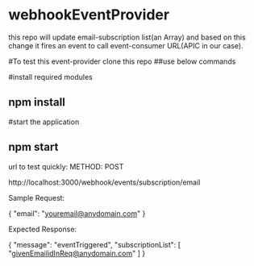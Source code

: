 # webhookEventProvider
this repo will update email-subscription list(an Array) and based on this change it fires an event to call event-consumer URL(APIC in our case).

#To test this event-provider
clone this repo
##use below commands

#install required modules
## npm install

#start the application
## npm start

url to test quickly:
METHOD: POST

http://localhost:3000/webhook/events/subscription/email

Sample Request:

{
    "email": "youremail@anydomain.com"
}

Expected Response:

{
    "message": "eventTriggered",
    "subscriptionList": [
        "givenEmailidInReq@anydomain.com"
    ]
}
